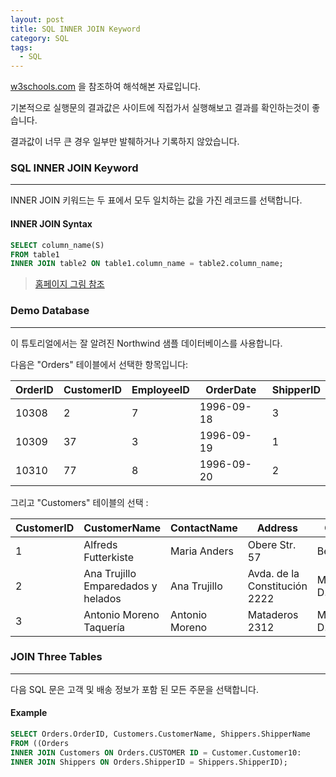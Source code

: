 ```yaml
---
layout: post
title: SQL INNER JOIN Keyword
category: SQL
tags:
  - SQL
---
```




[w3schools.com](www.w3schools.com/sql) 을 참조하여 해석해본 자료입니다.

기본적으로 실행문의 결과값은 사이트에 직접가서 실행해보고 결과를 확인하는것이 좋습니다.

결과값이 너무 큰 경우 일부만 발췌하거나 기록하지 않았습니다.





### SQL INNER JOIN Keyword

---

INNER JOIN 키워드는 두 표에서 모두 일치하는 값을 가진 레코드를 선택합니다.



#### INNER JOIN Syntax



```sql
SELECT column_name(S)
FROM table1
INNER JOIN table2 ON table1.column_name = table2.column_name;
```

>[홈페이지 그림 참조](https://www.w3schools.com/sql/sql_join_inner.asp)





### Demo Database

---

이 튜토리얼에서는 잘 알려진 Northwind 샘플 데이터베이스를 사용합니다.

다음은 "Orders" 테이블에서 선택한 항목입니다:



| OrderID | CustomerID | EmployeeID | OrderDate  | ShipperID |
| ------- | ---------- | ---------- | ---------- | --------- |
| 10308   | 2          | 7          | 1996-09-18 | 3         |
| 10309   | 37         | 3          | 1996-09-19 | 1         |
| 10310   | 77         | 8          | 1996-09-20 | 2         |



그리고 "Customers" 테이블의 선택 :



| CustomerID | CustomerName                       | ContactName    | Address                       | City        | PostalCode | Country |
| ---------- | ---------------------------------- | -------------- | ----------------------------- | ----------- | ---------- | ------- |
| 1          | Alfreds Futterkiste                | Maria Anders   | Obere Str. 57                 | Berlin      | 12209      | Germany |
| 2          | Ana Trujillo Emparedados y helados | Ana Trujillo   | Avda. de la Constitución 2222 | México D.F. | 05021      | Mexico  |
| 3          | Antonio Moreno Taquería            | Antonio Moreno | Mataderos 2312                | México D.F. | 05023      | Mexico  |



### JOIN Three Tables

---

다음 SQL 문은 고객 및 배송 정보가 포함 된 모든 주문을 선택합니다.



#### Example

```sql
SELECT Orders.OrderID, Customers.CustomerName, Shippers.ShipperName
FROM ((Orders
INNER JOIN Customers ON Orders.CUSTOMER ID = Customer.Customer10:
INNER JOIN Shippers ON Orders.ShipperID = Shippers.ShipperID);
```

